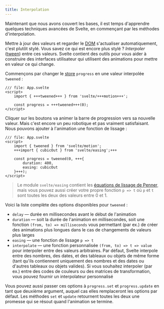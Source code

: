 ```yaml
---
title: Interpolation
---
```


Maintenant que nous avons couvert les bases, il est temps d'apprendre quelques techniques avancées de Svelte, en commençant par les méthodes d'interpolation.

Mettre à jour des valeurs et regarder le <span class="vo">[DOM](SVELTE_SITE_URL/docs/web#dom)</span> s'actualiser automatiquement, c'est plutôt stylé. Vous savez ce qui est encore plus stylé ? _Interpoler_ (<span class="vo">[tween](SVELTE_SITE_URL/docs/svelte-motion#tweened)</span>) entre ces valeurs. Svelte contient des outils pour vous aider à construire des interfaces utilisateur qui utilisent des animations pour mettre en valeur ce qui change.

Commençons par changer le <span class="vo">[store](SVELTE_SITE_URL/docs/sveltejs#store)</span> `progress` en une valeur interpolée `tweened` :

```svelte
/// file: App.svelte
<script>
	import { +++tweened+++ } from 'svelte/+++motion+++';

	const progress = +++tweened+++(0);
</script>
```

Cliquer sur les boutons va animer la barre de progression vers sa nouvelle valeur. Mais c'est encore un peu robotique et pas vraiment satisfaisant. Nous pouvons ajouter à l'animation une fonction de lissage :

```svelte
/// file: App.svelte
<script>
	import { tweened } from 'svelte/motion';
	+++import { cubicOut } from 'svelte/easing';+++

	const progress = tweened(0, +++{
		duration: 400,
		easing: cubicOut
	}+++);
</script>
```

> Le module `svelte/easing` contient les [équations de lissage de Penner](https://web.archive.org/web/20190805215728/http://robertpenner.com/easing/), mais vous pouvez aussi créer votre propre fonction `p => t` où `p` et `t` sont toutes les deux des valeurs entre 0 et 1.

Voici la liste complète des options disponibles pour `tweened` :

* `delay` — durée en millisecondes avant le début de l'animation
* `duration` — soit la durée de l'animation en millisecondes, soit une fonction `(from, to) => milliseconds` vous permettant (par ex.) de créer des animations plus longues dans le cas de changements de valeurs plus larges
* `easing` — une fonction de lissage `p => t`
* `interpolate` — une fonction personnalisée `(from, to) => t => value` pour interpoler entre des valeurs arbitraires. Par défaut, Svelte interpole entre des nombres, des dates, et des tableaux ou objets de même forme (tant qu'ils contiennent uniquement des nombres et des dates ou d'autres tableaux ou objets valides). Si vous souhaitez interpoler (par ex.) entre des codes de couleurs ou des matrices de transformation, vous pouvez fournir un interpolateur personnalisé

Vous pouvez aussi passer ces options à `progress.set` et `progress.update` en tant que deuxième argument, auquel cas elles remplaceront les options par défaut. Les méthodes `set` et `update` retournent toutes les deux une promesse qui se résout quand l'animation se termine.
